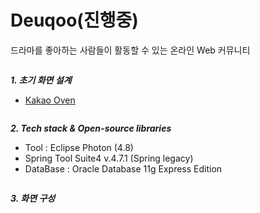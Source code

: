 # Deuqoo(진행중)
드라마를 좋아하는 사람들이 활동할 수 있는 온라인 Web 커뮤니티
```
```
***1. 초기 화면 설계***
* [Kakao Oven](https://ovenapp.io/project/3AI9X293pfm4aMLmUVGdfTZVDUTwBfMt#5jRDR, "화면설계주소")
```
```
***2. Tech stack & Open-source libraries***
* Tool : Eclipse Photon (4.8)
* Spring Tool Suite4 v.4.7.1 (Spring legacy)
* DataBase : Oracle Database 11g Express Edition
```
```
***3. 화면 구성***
